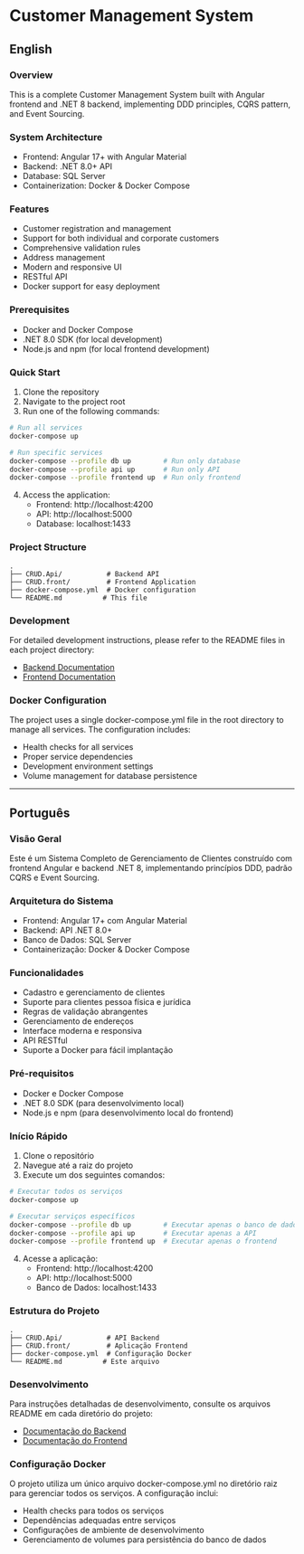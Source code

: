# Customer Management System

## English

### Overview
This is a complete Customer Management System built with Angular frontend and .NET 8 backend, implementing DDD principles, CQRS pattern, and Event Sourcing.

### System Architecture
- Frontend: Angular 17+ with Angular Material
- Backend: .NET 8.0+ API
- Database: SQL Server
- Containerization: Docker & Docker Compose

### Features
- Customer registration and management
- Support for both individual and corporate customers
- Comprehensive validation rules
- Address management
- Modern and responsive UI
- RESTful API
- Docker support for easy deployment

### Prerequisites
- Docker and Docker Compose
- .NET 8.0 SDK (for local development)
- Node.js and npm (for local frontend development)

### Quick Start
1. Clone the repository
2. Navigate to the project root
3. Run one of the following commands:

```bash
# Run all services
docker-compose up

# Run specific services
docker-compose --profile db up        # Run only database
docker-compose --profile api up       # Run only API
docker-compose --profile frontend up  # Run only frontend
```

4. Access the application:
   - Frontend: http://localhost:4200
   - API: http://localhost:5000
   - Database: localhost:1433

### Project Structure
```
.
├── CRUD.Api/           # Backend API
├── CRUD.front/         # Frontend Application
├── docker-compose.yml  # Docker configuration
└── README.md          # This file
```

### Development
For detailed development instructions, please refer to the README files in each project directory:
- [Backend Documentation](CRUD.Api/README.md)
- [Frontend Documentation](CRUD.front/README.md)

### Docker Configuration
The project uses a single docker-compose.yml file in the root directory to manage all services. The configuration includes:
- Health checks for all services
- Proper service dependencies
- Development environment settings
- Volume management for database persistence

---

## Português

### Visão Geral
Este é um Sistema Completo de Gerenciamento de Clientes construído com frontend Angular e backend .NET 8, implementando princípios DDD, padrão CQRS e Event Sourcing.

### Arquitetura do Sistema
- Frontend: Angular 17+ com Angular Material
- Backend: API .NET 8.0+
- Banco de Dados: SQL Server
- Containerização: Docker & Docker Compose

### Funcionalidades
- Cadastro e gerenciamento de clientes
- Suporte para clientes pessoa física e jurídica
- Regras de validação abrangentes
- Gerenciamento de endereços
- Interface moderna e responsiva
- API RESTful
- Suporte a Docker para fácil implantação

### Pré-requisitos
- Docker e Docker Compose
- .NET 8.0 SDK (para desenvolvimento local)
- Node.js e npm (para desenvolvimento local do frontend)

### Início Rápido
1. Clone o repositório
2. Navegue até a raiz do projeto
3. Execute um dos seguintes comandos:

```bash
# Executar todos os serviços
docker-compose up

# Executar serviços específicos
docker-compose --profile db up        # Executar apenas o banco de dados
docker-compose --profile api up       # Executar apenas a API
docker-compose --profile frontend up  # Executar apenas o frontend
```

4. Acesse a aplicação:
   - Frontend: http://localhost:4200
   - API: http://localhost:5000
   - Banco de Dados: localhost:1433

### Estrutura do Projeto
```
.
├── CRUD.Api/           # API Backend
├── CRUD.front/         # Aplicação Frontend
├── docker-compose.yml  # Configuração Docker
└── README.md          # Este arquivo
```

### Desenvolvimento
Para instruções detalhadas de desenvolvimento, consulte os arquivos README em cada diretório do projeto:
- [Documentação do Backend](CRUD.Api/README.md)
- [Documentação do Frontend](CRUD.front/README.md)

### Configuração Docker
O projeto utiliza um único arquivo docker-compose.yml no diretório raiz para gerenciar todos os serviços. A configuração inclui:
- Health checks para todos os serviços
- Dependências adequadas entre serviços
- Configurações de ambiente de desenvolvimento
- Gerenciamento de volumes para persistência do banco de dados 
